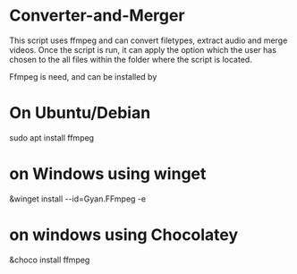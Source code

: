 # Converter-and-Merger
This script uses ffmpeg and can convert filetypes, extract audio and merge videos. 
Once the script is run, it can apply the option which the user has chosen to the all files within the folder where the script is located.


Ffmpeg is need, and can be installed by
# On Ubuntu/Debian 
sudo apt install ffmpeg
# on Windows using winget
  &winget install --id=Gyan.FFmpeg  -e
# on windows using Chocolatey 
  &choco install ffmpeg
